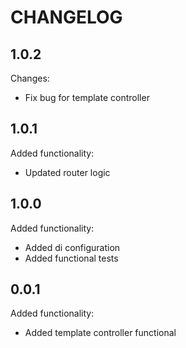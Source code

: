CHANGELOG
=========

1.0.2
-----

Changes:

 * Fix bug for template controller

1.0.1
-----

Added functionality:

 * Updated router logic

1.0.0
-----

Added functionality:

 * Added di configuration
 * Added functional tests

0.0.1
-----

Added functionality:

 * Added template controller functional
